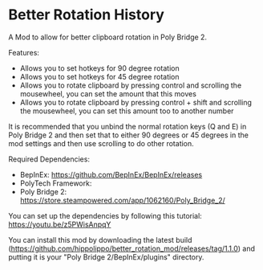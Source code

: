 # Better Rotation History
A Mod to allow for better clipboard rotation in Poly Bridge 2.

Features:
  - Allows you to set hotkeys for 90 degree rotation
  - Allows you to set hotkeys for 45 degree rotation
  - Allows you to rotate clipboard by pressing control and scrolling the mousewheel, you can set the amount that this moves
  - Allows you to rotate clipboard by pressing control + shift and scrolling the mousewheel, you can set this amount too to another number
  
It is recommended that you unbind the normal rotation keys (Q and E) in Poly Bridge 2 and then set that to either 90 degrees or 45 degrees in the mod settings and then use scrolling to do other rotation.

Required Dependencies:
  - BepInEx: https://github.com/BepInEx/BepInEx/releases
  - PolyTech Framework: 
  - Poly Bridge 2: https://store.steampowered.com/app/1062160/Poly_Bridge_2/

You can set up the dependencies by following this tutorial: https://youtu.be/z5PWisAnpqY
 
 
You can install this mod by downloading the latest build (https://github.com/hippolippo/better_rotation_mod/releases/tag/1.1.0) and putting it is your "Poly Bridge 2/BepInEx/plugins" directory.
